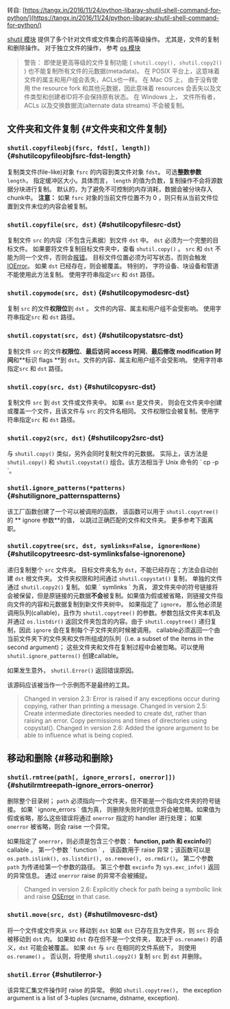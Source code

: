 转自: [https://tangx.in/2016/11/24/python-libaray-shutil-shell-command-for-python/](https://tangx.in/2016/11/24/python-libaray-shutil-shell-command-for-python/)

[shutil 模块](https://docs.python.org/2/library/shutil.html#module-shutil) 提供了多个针对文件或文件集合的高等级操作。 尤其是，文件的复制和删除操作。 对于独立文件的操作， 参考 [os 模块](https://docs.python.org/2/library/os.html#module-os)

> 警告： 即使是更高等级的文件复制功能 \( `shutil.copy(), shutil.copy2()` \) 也不能复制所有文件的元数据\(metadata\)。 在 POSIX 平台上，这意味着文件的属主和用户组会丢失，ACLs也一样。 在 Mac OS 上， 由于没有使用 the resource fork 和其他元数据，因此意味着 resources 会丢失以及文件类型和创建者ID将不会保持原有状态。 在 Windows 上， 文件所有者， ACLs 以及交换数据流\(alternate data streams\) 不会被复制。

## 文件夹和文件复制 {#文件夹和文件复制}

### `shutil.copyfileobj(fsrc, fdst[, length])` {#shutilcopyfileobjfsrc-fdst-length}

复制类文件\(file-like\)对象 `fsrc` 的内容到类文件对象 `fdst`。 可选**整数参数**`length`， 指定缓冲区大小。具体而言， `length` 的值为负数，复制操作不会将源数据分块进行复制。 默认的，为了避免不可控制的内存消耗，数据会被分块存入chunk中。 **注意：** 如果 `fsrc` 对象的当前文件位置不为 0 ，则只有从当前文件位置到文件末位的内容会被复制。

### `shutil.copyfile(src, dst)` {#shutilcopyfilesrc-dst}

复制文件 `src` 的内容（不包含元素据）到文件 `dst` 中。 `dst` 必须为一个完整的目标文件。 如果要将文件复制目标文件夹中，查看 `shutil.copy()` 。 `src` 和 `dst` 不能为同一个文件，否则会[报错](https://tangx.in/2016/11/24/python-libaray-shutil-shell-command-for-python/#shutil.Error)。 目标文件位置必须为可写状态，否则会触发 [IOError](https://docs.python.org/2/library/exceptions.html#exceptions.IOError)。 如果 `dst` 已经存在，则会被覆盖。 特别的， 字符设备、块设备和管道不能使用此方法复制。 使用字符串指定`src` 和 `dst` 路径。

### `shutil.copymode(src, dst)` {#shutilcopymodesrc-dst}

复制 `src` 的文件**权限位**到 `dst` 。 文件的内容、属主和用户组不会受影响。 使用字符串指定`src` 和 `dst` 路径。

### `shutil.copystat(src, dst)` {#shutilcopystatsrc-dst}

复制文件 `src` 的文件**权限位**、**最后访问 access 时间**、**最后修改 modification 时间**和\*\*标识 flags \*\*到 `dst`。文件的内容、属主和用户组不会受影响。 使用字符串指定`src` 和 `dst` 路径。

### `shutil.copy(src, dst)` {#shutilcopysrc-dst}

复制文件 `src` 到 `dst` 文件或文件夹中。 如果 `dst` 是文件夹， 则会在文件夹中创建或覆盖一个文件，且该文件与 `src` 的文件名相同。 文件权限位会被复制。使用字符串指定`src` 和 `dst` 路径。

### `shutil.copy2(src, dst)` {#shutilcopy2src-dst}

与 `shutil.copy()` 类似，另外会同时复制文件的元数据。 实际上，该方法是 `shutil.copy()` 和 `shutil.copystat()` 组合。该方法相当于 Unix 命令的 \` cp -p \`。

### `shutil.ignore_patterns(*patterns)` {#shutilignore_patternspatterns}

该工厂函数创建了一个可以被调用的函数， 该函数可以用于 `shutil.copytree()` 的 \*\* ignore 参数\*\*的值， 以跳过正确匹配的文件和文件夹。 更多参考下面离职。

### `shutil.copytree(src, dst, symlinks=False, ignore=None)` {#shutilcopytreesrc-dst-symlinksfalse-ignorenone}

递归复制整个 `src` 文件夹。 目标文件夹名为 `dst`，不能已经存在；方法会自动创建 `dst` 根文件夹。 文件夹权限和时间通过 `shutil.copystat()` 复制， 单独的文件通过 `shutil.copy2()` 复制。 如果 \` symlinks \` 为真， 源文件夹中的符号链接将会被保留，但是原链接的元数据**不会**被复制。如果值为假或被省略，则链接文件指向文件的内容和元数据复制到新文件夹树中。 如果指定了 `ignore`， 那么他必须是调用队列\(callable\)，且作为 `shutil.copytree()` 的参数。参数包括文件夹本机及并通过 `os.listdir()` 返回文件夹包含的内容。由于 `shutil.copytree()` 递归复制，因此 `ignore` 会在复制每个子文件夹的时候被调用。 callable必须返回一个由当前文件夹下的文件夹和文件所组成的队列（i.e. a subset of the items in the second argument\)； 这些文件夹和文件在复制过程中会被忽略。可以使用 `shutil.ignore_patterns()` 创建callable。

如果发生意外， `shutil.Error()` 返回错误原因。

该源码应该被当作一个示例而不是最终的工具。

> Changed in version 2.3: Error is raised if any exceptions occur during copying, rather than printing a message. Changed in version 2.5: Create intermediate directories needed to create dst, rather than raising an error. Copy permissions and times of directories using copystat\(\). Changed in version 2.6: Added the ignore argument to be able to influence what is being copied.

## 移动和删除 {#移动和删除}

### `shutil.rmtree(path[, ignore_errors[, onerror]])` {#shutilrmtreepath-ignore_errors-onerror}

删除整个目录树； `path` 必须指向一个文件夹，但不能是一个指向文件夹的符号链接。 如果 \` ignore\_errors \` 值为真， 则删除失败时的信息将会被忽略。如果值为假或省略，那么这些错误将通过 `onerror` 指定的 handler 进行处理； 如果 `onerror` 被省略，则会 raise 一个异常。

如果指定了 `onerror`，则必须是包含三个参数： **function, path 和 excinfo**的 callable 。 第一个参数 \` function \` ， 该函数用于 raise 异常；该函数可以是 `os.path.islink(), os.listdir(), os.remove(), os.rmdir()`。 第二个参数 `path` 为传递给第一个参数的路径。 第三个参数 `excinfo` 为 `sys.exc_info()` 返回的异常信息。 通过 `onerror` raise 的异常不会被捕捉。

> Changed in version 2.6: Explicitly check for path being a symbolic link and raise [OSError](https://docs.python.org/2/library/exceptions.html#exceptions.OSError) in that case.

### `shutil.move(src, dst)` {#shutilmovesrc-dst}

将一个文件或文件夹从 `src` 移动到 `dst` 如果 `dst` 已存在且为文件夹，则 `src` 将会被移动到 `dst` 内。 如果如 `dst` 存在但不是一个文件夹， 取决于 `os.rename()` 的语义，`dst` 可能会被覆盖。 如果 `dst` 与 `src` 在相同的文件系统下， 则使用 `os.rename()` 。 否认则，将使用 `shutil.copy2()` 复制 `src` 到 `dst` 并删除。

### `shutil.Error` {#shutilerror-}

该异常汇集文件操作时 raise 的异常。 例如 `shutil.copytree()`， the exception argument is a list of 3-tuples \(srcname, dstname, exception\).

